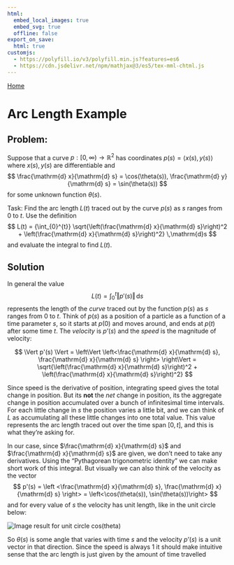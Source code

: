 ```yaml
---
html:
  embed_local_images: true
  embed_svg: true
  offline: false
export_on_save:
  html: true
customjs:
  - https://polyfill.io/v3/polyfill.min.js?features=es6
  - https://cdn.jsdelivr.net/npm/mathjax@3/es5/tex-mml-chtml.js
---
```


[Home](/index.html)

# Arc Length Example

## Problem:
Suppose that a curve $p: [0, \infty) \longrightarrow \mathbb{R}^2$ has coordinates
$p(s) = \left<x(s), y(s)\right>$ where $x(s), y(s)$ are differentiable and
$$
    \frac{\mathrm{d} x}{\mathrm{d} s} = \cos(\theta(s)), \frac{\mathrm{d} y}{\mathrm{d} s} = \sin(\theta(s))
$$
for some unknown function $\theta(s)$.

Task: Find the arc length $L(t)$ traced out by the curve $p(s)$ as $s$ ranges from $0$ to $t$.
Use the definition
$$
    L(t) = {\int_{0}^{t}} \sqrt{\left(\frac{\mathrm{d} x}{\mathrm{d} s}\right)^2 +
\left(\frac{\mathrm{d} x}{\mathrm{d} s}\right)^2} \,\mathrm{d}s
$$
and evaluate the integral to find $L(t)$.

## Solution

In general the value
$$
L(t) = \int_{0}^{t} \Vert p'(s) \Vert \,\mathrm{d}s
$$
represents the length of the *curve* traced out by the function $p(s)$ as $s$ ranges from $0$ to $t$. Think of $p(s)$ as a position of a particle as a function of a time parameter $s$, so it starts at $p(0)$ and moves around, and ends at $p(t)$ after some time $t$. The *velocity* is $p’(s)$ and the *speed* is the magnitude of velocity:

$$
\Vert p'(s) \Vert =
\left\Vert \left<\frac{\mathrm{d} x}{\mathrm{d} s},
\frac{\mathrm{d} x}{\mathrm{d} s} \right> \right\Vert =
\sqrt{\left(\frac{\mathrm{d} x}{\mathrm{d} s}\right)^2 +
\left(\frac{\mathrm{d} x}{\mathrm{d} s}\right)^2}
$$

Since speed is the derivative of position, integrating speed gives the total change in position. But its **not** the *net* change in position, its the aggregate change in position accumulated over a bunch of infinitesimal time intervals. For each little change in $s$ the position varies a little bit, and we can think of $L$ as accumulating all these little changes into one total value. This value represents the arc length traced out over the time span $[0,t]$, and this is what they’re asking for.

In our case, since $\frac{\mathrm{d} x}{\mathrm{d} s}$ and $\frac{\mathrm{d} x}{\mathrm{d} s}$ are given, we don’t need to take any derivatives. Using the “Pythagorean trigonometric identity” we can make short work of this integral. But visually we can also think of the velocity as the vector 
$$
p'(s) = \left <\frac{\mathrm{d} x}{\mathrm{d} s},
\frac{\mathrm{d} x}{\mathrm{d} s} \right>
= \left<\cos(\theta(s)), \sin(\theta(s))\right>
$$
and for every value of $s$ the velocity has unit length, like in the unit circle below:

![Image result for unit circle cos(theta)](https://cdn.kastatic.org/googleusercontent/TSZaYHIv-JZrb7IgquFrsO1b4Ie104YD3TkNCaZQ06I8RsonAVD_ON5L8t6q9DIQspl6s1yEwUTmrd1E2PFm87oCuQ)

So $\theta(s)$ is some angle that varies with time $s$ and the velocity $p’(s)$ is a unit vector in that direction. Since the speed is always $1$ it should make intuitive sense that the arc length is just given by the amount of time travelled

